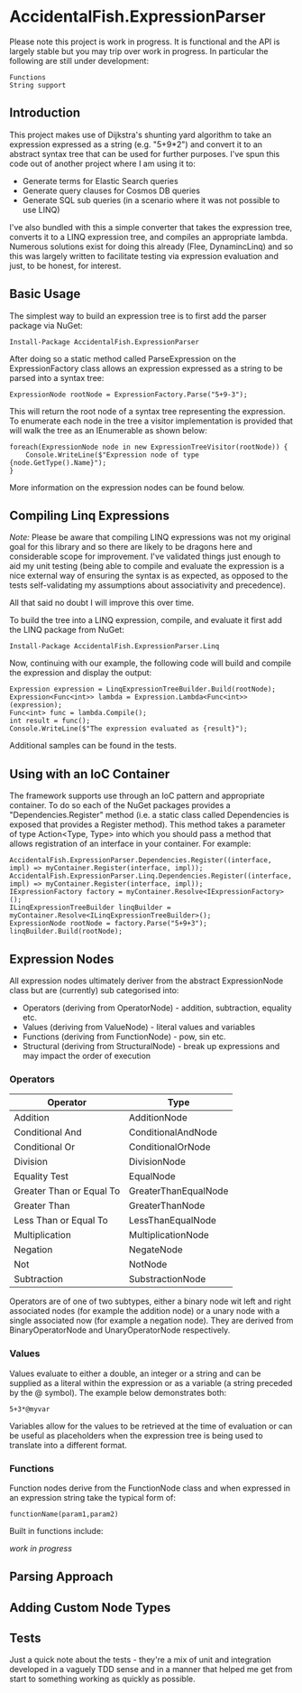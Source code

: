 # AccidentalFish.ExpressionParser

Please note this project is work in progress. It is functional and the API is largely stable but you may trip over work in progress. In particular 
the following are still under development:

	Functions
	String support

## Introduction

This project makes use of Dijkstra's shunting yard algorithm to take an expression expressed as a string (e.g. "5+9*2") and
convert it to an abstract syntax tree that can be used for further purposes. I've spun this code out of another project where
I am using it to:

* Generate terms for Elastic Search queries
* Generate query clauses for Cosmos DB queries
* Generate SQL sub queries (in a scenario where it was not possible to use LINQ)

I've also bundled with this a simple converter that takes the expression tree, converts it to a LINQ expression tree, and compiles an
appropriate lambda. Numerous solutions exist for doing this already (Flee, DynamincLinq) and so this was largely written to facilitate
testing via expression evaluation and just, to be honest, for interest.

## Basic Usage

The simplest way to build an expression tree is to first add the parser package via NuGet:

    Install-Package AccidentalFish.ExpressionParser

After doing so a static method called ParseExpression on the ExpressionFactory class allows an
expression expressed as a string to be parsed into a syntax tree:

    ExpressionNode rootNode = ExpressionFactory.Parse("5+9-3");

This will return the root node of a syntax tree representing the expression. To enumerate each node in the
tree a visitor implementation is provided that will walk the tree as an IEnumerable as shown below:

    foreach(ExpressionNode node in new ExpressionTreeVisitor(rootNode)) {
		Console.WriteLine($"Expression node of type {node.GetType().Name}");
	}

More information on the expression nodes can be found below. 

## Compiling Linq Expressions

_Note:_ Please be aware that compiling LINQ expressions was not my original goal for this library and so
there are likely to be dragons here and considerable scope for improvement. I've validated things just enough
to aid my unit testing (being able to compile and evaluate the expression is a nice external way
of ensuring the syntax is as expected, as opposed to the tests self-validating my assumptions about associativity and precedence).

All that said no doubt I will improve this over time.

To build the tree into a LINQ expression, compile, and
evaluate it first add the LINQ package from NuGet:

    Install-Package AccidentalFish.ExpressionParser.Linq

Now, continuing with our example, the following code will build and compile the expression and display the output:

    Expression expression = LinqExpressionTreeBuilder.Build(rootNode);
	Expression<Func<int>> lambda = Expression.Lambda<Func<int>>(expression);
	Func<int> func = lambda.Compile();
	int result = func();
	Console.WriteLine($"The expression evaluated as {result}");

Additional samples can be found in the tests.

## Using with an IoC Container

The framework supports use through an IoC pattern and appropriate container. To do so
each of the NuGet packages provides a "Dependencies.Register" method (i.e. a static class called Dependencies is exposed that
provides a Register method). This method takes a parameter of type Action<Type, Type> into which you should pass a method that
allows registration of an interface in your container. For example:

    AccidentalFish.ExpressionParser.Dependencies.Register((interface, impl) => myContainer.Register(interface, impl));
	AccidentalFish.ExpressionParser.Linq.Dependencies.Register((interface, impl) => myContainer.Register(interface, impl));
	IExpressionFactory factory = myContainer.Resolve<IExpressionFactory>();
	ILinqExpressionTreeBuilder linqBuilder = myContainer.Resolve<ILinqExpressionTreeBuilder>();
	ExpressionNode rootNode = factory.Parse("5+9+3");
	linqBuilder.Build(rootNode);

## Expression Nodes

All expression nodes ultimately deriver from the abstract ExpressionNode class but are (currently) sub categorised into:

* Operators (deriving from OperatorNode) - addition, subtraction, equality etc.
* Values (deriving from ValueNode) - literal values and variables
* Functions (deriving from FunctionNode) - pow, sin etc.
* Structural (deriving from StructuralNode) - break up expressions and may impact the order of execution

### Operators

|Operator|Type|
|--------|----|
|Addition|AdditionNode|
|Conditional And|ConditionalAndNode|
|Conditional Or|ConditionalOrNode|
|Division|DivisionNode|
|Equality Test|EqualNode|
|Greater Than or Equal To|GreaterThanEqualNode|
|Greater Than|GreaterThanNode|
|Less Than or Equal To|LessThanEqualNode|
|Multiplication|MultiplicationNode|
|Negation|NegateNode|
|Not|NotNode|
|Subtraction|SubstractionNode|

Operators are of one of two subtypes, either a binary node wit left and right associated nodes (for example the addition node)
or a unary node with a single associated now (for example a negation node). They are derived from BinaryOperatorNode and UnaryOperatorNode
respectively.

### Values

Values evaluate to either a double, an integer or a string and can be supplied as a literal within the expression or as a variable (a string
preceded by the @ symbol). The example below demonstrates both:

    5+3*@myvar

Variables allow for the values to be retrieved at the time of evaluation or can be useful as placeholders when the expression tree is being used
to translate into a different format.

### Functions

Function nodes derive from the FunctionNode class and when expressed in an expression string take the typical form of:

    functionName(param1,param2)

Built in functions include:

_work in progress_




## Parsing Approach

## Adding Custom Node Types

## Tests

Just a quick note about the tests - they're a mix of unit and integration developed in a vaguely TDD sense and in a manner
that helped me get from start to something working as quickly as possible.